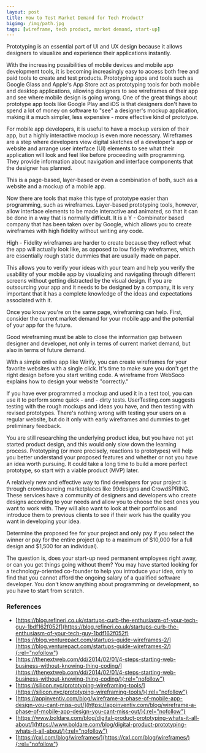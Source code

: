 ```yaml
---
layout: post
title: How to Test Market Demand for Tech Product?
bigimg: /img/path.jpg
tags: [wireframe, tech product, market demand, start-up]
---
```

Prototyping is an essential part of UI and UX design because it allows designers to visualize and experience their applications instantly. 

With the increasing possibilities of mobile devices and mobile app development tools, it is becoming increasingly easy to access both free and paid tools to create and test products. Prototyping apps and tools such as Google Glass and Apple's App Store act as prototyping tools for both mobile and desktop applications, allowing designers to see wireframes of their app and see where mobile design is going wrong. One of the great things about prototype app tools like Google Play and iOS is that designers don't have to spend a lot of money on software to "see" a designer's mockup application, making it a much simpler, less expensive - more effective kind of prototype. 

For mobile app developers, it is useful to have a mockup version of their app, but a highly interactive mockup is even more necessary. Wireframes are a step where developers view digital sketches of a developer's app or website and arrange user interface (UI) elements to see what their application will look and feel like before proceeding with programming. They provide information about navigation and interface components that the designer has planned. 

This is a page-based, layer-based or even a combination of both, such as a website and a mockup of a mobile app. 

Now there are tools that make this type of prototype easier than programming, such as wireframes. Layer-based prototyping tools, however, allow interface elements to be made interactive and animated, so that it can be done in a way that is normally difficult. It is a Y - Combinator based company that has been taken over by Google, which allows you to create wireframes with high fidelity without writing any code. 

High - Fidelity wireframes are harder to create because they reflect what the app will actually look like, as opposed to low fidelity wireframes, which are essentially rough static dummies that are usually made on paper. 

This allows you to verify your ideas with your team and help you verify the usability of your mobile app by visualizing and navigating through different screens without getting distracted by the visual design. If you are outsourcing your app and it needs to be designed by a company, it is very important that it has a complete knowledge of the ideas and expectations associated with it. 

Once you know you're on the same page, wireframing can help. First, consider the current market demand for your mobile app and the potential of your app for the future. 

Good wireframing must be able to close the information gap between designer and developer, not only in terms of current market demand, but also in terms of future demand. 

With a simple online app like Wirify, you can create wireframes for your favorite websites with a single click. It's time to make sure you don't get the right design before you start writing code. A wireframe from WebSoco explains how to design your website "correctly." 

If you have ever programmed a mockup and used it in a test tool, you can use it to perform some quick - and - dirty tests. UserTesting.com suggests testing with the rough mockups and ideas you have, and then testing with revised prototypes. There's nothing wrong with testing your users on a regular website, but do it only with early wireframes and dummies to get preliminary feedback. 

You are still researching the underlying product idea, but you have not yet started product design, and this would only slow down the learning process. Prototyping (or more precisely, reactions to prototypes) will help you better understand your proposed features and whether or not you have an idea worth pursuing. It could take a long time to build a more perfect prototype, so start with a viable product (MVP) later. 

A relatively new and effective way to find developers for your project is through crowdsourcing marketplaces like 99designs and CrowdSPRING. These services have a community of designers and developers who create designs according to your needs and allow you to choose the best ones you want to work with. They will also want to look at their portfolios and introduce them to previous clients to see if their work has the quality you want in developing your idea. 

Determine the proposed fee for your project and only pay if you select the winner or pay for the entire project (up to a maximum of $10,000 for a full design and $1,500 for an individual). 

The question is, does your start-up need permanent employees right away, or can you get things going without them? You may have started looking for a technology-oriented co-founder to help you introduce your idea, only to find that you cannot afford the ongoing salary of a qualified software developer. You don't know anything about programming or development, so you have to start from scratch. 

### References

* [https://blog.refineri.co.uk/startups-curb-the-enthusiasm-of-your-tech-guy-1bdf162f052f](https://blog.refineri.co.uk/startups-curb-the-enthusiasm-of-your-tech-guy-1bdf162f052f)
* [https://blog.venturepact.com/startups-guide-wireframes-2/](https://blog.venturepact.com/startups-guide-wireframes-2/){:rel="nofollow"}
* [https://thenextweb.com/dd/2014/02/01/4-steps-starting-web-business-without-knowing-thing-coding/](https://thenextweb.com/dd/2014/02/01/4-steps-starting-web-business-without-knowing-thing-coding/){:rel="nofollow"}
* [https://silicon.nyc/prototyping-wireframing-tools/](https://silicon.nyc/prototyping-wireframing-tools/){:rel="nofollow"}
* [https://appinventiv.com/blog/wireframe-a-phase-of-mobile-app-design-you-cant-miss-out/](https://appinventiv.com/blog/wireframe-a-phase-of-mobile-app-design-you-cant-miss-out/){:rel="nofollow"}
* [https://www.boldare.com/blog/digital-product-prototyping-whats-it-all-about/](https://www.boldare.com/blog/digital-product-prototyping-whats-it-all-about/){:rel="nofollow"}
* [https://cxl.com/blog/wireframes/](https://cxl.com/blog/wireframes/){:rel="nofollow"}